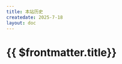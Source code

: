 ```yaml
---
title: 本站历史
createdate: 2025-7-18
layout: doc
---
```

<script setup>
import history from '../src/components/history.vue'

</script>

# {{ $frontmatter.title}}

<history/>
